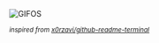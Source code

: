 <div align="justify">
<picture>
    <source media="(prefers-color-scheme: dark)" srcset="https://i.ibb.co/99QfBnqt/output-gif.gif">
    <source media="(prefers-color-scheme: light)" srcset="https://i.ibb.co/99QfBnqt/output-gif.gif">
    <img alt="GIFOS" src="https://i.ibb.co/99QfBnqt/output-gif.gif">
</picture>

<sub><i>inspired from [x0rzavi/github-readme-terminal](https://github.com/x0rzavi/github-readme-terminal)</i></sub>

</div>

<!-- Image deletion URL: https://ibb.co/QFyqh96d/9cf1e41180e11f7511343c5af37547c3 -->